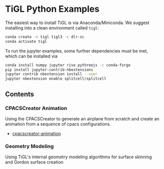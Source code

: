 # TiGL Python Examples

The easiest way to install TiGL is via Anaconda/Miniconda. We suggest installing into a clean environment called `tigl`:

```bash
conda create -n tigl tigl3 -c dlr-sc
conda activate tigl
```

To run the jupyter examples, some further dependencies must be met, which can be installed via

```bash
conda install numpy jupyter rise pythreejs -c conda-forge
pip install jupyter-contrib-nbextensions
jupyter contrib nbextension install --user
jupyter nbextension enable splitcell/splitcell
```

## Contents

### CPACSCreator Animation

Using the CPACSCreator to generate an airplane from scratch and create an animation from a sequence of cpacs configurations.

 - [cpacscreator-animation](cpacscreator-animation)

### Geometry Modeling

Using TiGL's internal geometry modeling algorithms for surface skinning and Gordon surface creation
